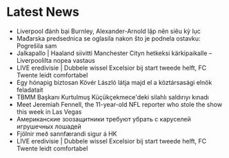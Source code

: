 # Latest News
-  Liverpool đánh bại Burnley, Alexander-Arnold lập nên siêu kỷ lục
-  Mađarska predsednica se oglasila nakon što je podnela ostavku: Pogrešila sam
-  Jalkapallo | Haaland siivitti Manchester Cityn hetkeksi kärkipaikalle – Liverpoolilta nopea vastaus
-  LIVE eredivisie | Dubbele wissel Excelsior bij start tweede helft, FC Twente leidt comfortabel
-  Egy hónapig biztosan Kövér László látja majd el a köztársasági elnök feladatait
-  TBMM Başkanı Kurtulmuş Küçükçekmece'deki silahlı saldırıyı kınadı
-  Meet Jeremiah Fennell, the 11-year-old NFL reporter who stole the show this week in Las Vegas
-  Американские зоозащитники требуют убрать с каруселей игрушечных лошадей
-  Fjölnir með sannfærandi sigur á HK
-  LIVE eredivisie | Dubbele wissel Excelsior bij start tweede helft, FC Twente leidt comfortabel
